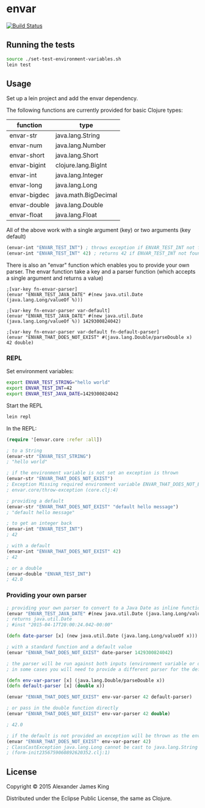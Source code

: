 # envar

[![Build Status](https://travis-ci.org/alexanderjamesking/envar.svg?branch=master)](https://travis-ci.org/alexanderjamesking/envar)

## Running the tests

```bash
source ./set-test-environment-variables.sh
lein test
```

## Usage

Set up a lein project and add the envar dependency.

The following functions are currently provided for basic Clojure types:

| function      | type                 |
| ------------- | -------------------- |
| envar-str     | java.lang.String     |
| envar-num     | java.lang.Number     |
| envar-short   | java.lang.Short      |
| envar-bigint  | clojure.lang.BigInt  |
| envar-int     | java.lang.Integer    |
| envar-long    | java.lang.Long       |
| envar-bigdec  | java.math.BigDecimal |
| envar-double  | java.lang.Double     |
| envar-float   | java.lang.Float      |

All of the above work with a single argument (key) or two arguments (key default) 

```clojure
(envar-int "ENVAR_TEST_INT") ; throws exception if ENVAR_TEST_INT not found
(envar-int "ENVAR_TEST_INT" 42) ; returns 42 if ENVAR_TEST_INT not found
```

There is also an "envar" function which enables you to provide your own parser. The envar function take a key and a parser function (which accepts a single argument and returns a value)

```
;[var-key fn-envar-parser]
(envar "ENVAR_TEST_JAVA_DATE" #(new java.util.Date (java.lang.Long/valueOf %))) 

;[var-key fn-envar-parser var-default]
(envar "ENVAR_TEST_JAVA_DATE" #(new java.util.Date (java.lang.Long/valueOf %)) 1429300824042)

;[var-key fn-envar-parser var-default fn-default-parser]
(envar "ENVAR_THAT_DOES_NOT_EXIST" #(java.lang.Double/parseDouble x) 42 double)
```


### REPL

Set environment variables:
```bash
export ENVAR_TEST_STRING="hello world"
export ENVAR_TEST_INT=42
export ENVAR_TEST_JAVA_DATE=1429300824042
```

Start the REPL 
```bash
lein repl
```

In the REPL:
```clojure
(require '[envar.core :refer :all])

; to a String
(envar-str "ENVAR_TEST_STRING")
; "hello world"

; if the environment variable is not set an exception is thrown
(envar-str "ENVAR_THAT_DOES_NOT_EXIST")
; Exception Missing required environment variable ENVAR_THAT_DOES_NOT_EXIST  
; envar.core/throw-exception (core.clj:4)

; providing a default
(envar-str "ENVAR_THAT_DOES_NOT_EXIST" "default hello message")
; "default hello message"

; to get an integer back
(envar-int "ENVAR_TEST_INT")
; 42

; with a default
(envar-int "ENVAR_THAT_DOES_NOT_EXIST" 42)
; 42

; or a double 
(envar-double "ENVAR_TEST_INT")
; 42.0

```
### Providing your own parser

```clojure
; providing your own parser to convert to a Java Date as inline function
(envar "ENVAR_TEST_JAVA_DATE" #(new java.util.Date (java.lang.Long/valueOf %)))
; returns java.util.Date 
; #inst "2015-04-17T20:00:24.042-00:00"

(defn date-parser [x] (new java.util.Date (java.lang.Long/valueOf x)))

; with a standard function and a default value
(envar "ENVAR_THAT_DOES_NOT_EXIST" date-parser 1429300824042)

; the parser will be run against both inputs (environment variable or default value)
; in some cases you will need to provide a different parser for the default value

(defn env-var-parser [x] (java.lang.Double/parseDouble x))
(defn default-parser [x] (double x))

(envar "ENVAR_THAT_DOES_NOT_EXIST" env-var-parser 42 default-parser)

; or pass in the double function directly
(envar "ENVAR_THAT_DOES_NOT_EXIST" env-var-parser 42 double)

; 42.0

; if the default is not provided an exception will be thrown as the env-var-parser is used
(envar "ENVAR_THAT_DOES_NOT_EXIST" env-var-parser 42)
; ClassCastException java.lang.Long cannot be cast to java.lang.String  user/env-var-parser 
; (form-init2356759060892620352.clj:1)
```

## License

Copyright © 2015 Alexander James King

Distributed under the Eclipse Public License, the same as Clojure.
